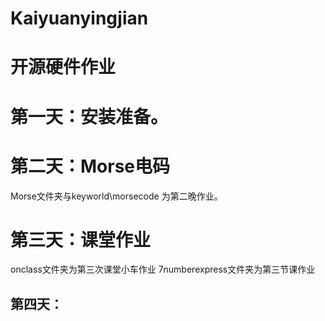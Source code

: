 # Kaiyuanyingjian
# 开源硬件作业
# 第一天：安装准备。
# 第二天：Morse电码
Morse文件夹与keyworld\morsecode 为第二晚作业。
# 第三天：课堂作业
onclass文件夹为第三次课堂小车作业
7numberexpress文件夹为第三节课作业
## 第四天：

